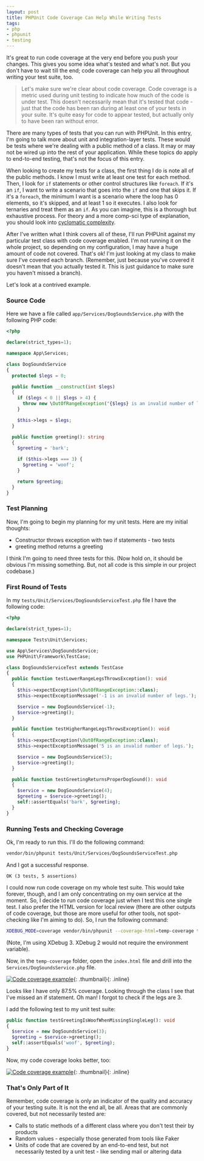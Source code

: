 ```yaml
---
layout: post
title: PHPUnit Code Coverage Can Help While Writing Tests
tags:
- php
- phpunit
- testing
---
```

It's great to run code coverage at the very end before you push your changes. This gives you some idea what's tested and what's not. But you don't have to wait till the end; code coverage can help you all throughout writing your test suite, too.

> Let's make sure we're clear about code coverage. Code coverage is a metric used during unit testing to indicate how much of the code is under test. This doesn't necessarily mean that it's tested that code - just that the code has been ran during at least one of your tests in your suite.  It's quite easy for code to appear tested, but actually only to have been ran without error.

There are many types of tests that you can run with PHPUnit. In this entry, I'm going to talk more about unit and integration-layer tests.  These would be tests where we're dealing with a public method of a class. It may or may not be wired up into the rest of your application.  While these topics do apply to end-to-end testing, that's not the focus of this entry.

When looking to create my tests for a class, the first thing I do is note all of the public methods. I know I must write at least one test for each method.  Then, I look for `if` statements or other control structures like `foreach`.  If it's an `if`, I want to write a scenario that goes into the `if` and one that skips it.  If it's a `foreach`, the minimum I want is a scenario where the loop has 0 elements, so it's skipped, and at least 1 so it executes.  I also look for ternaries and treat them as an `if`.  As you can imagine, this is a thorough but exhaustive process.  For theory and a more comp-sci type of explanation, you should look into [cyclomatic complexity](https://en.wikipedia.org/wiki/Cyclomatic_complexity).

After I've written what I think covers all of these, I'll run PHPUnit against my particular test class with code coverage enabled.  I'm not running it on the whole project, so depending on my configuration, I may have a huge amount of code not covered.  That's ok! I'm just looking at my class to make sure I've covered each branch. (Remember, just because you've covered it doesn't mean that you actually tested it.  This is just guidance to make sure you haven't missed a branch).

Let's look at a contrived example.

### Source Code

Here we have a file called `app/Services/DogSoundsService.php` with the following PHP code:

```php
<?php

declare(strict_types=1);

namespace App\Services;

class DogSoundsService
{
  protected $legs = 0;

  public function __construct(int $legs)
  {
    if ($legs < 0 || $legs > 4) {
      throw new \OutOfRangeException("{$legs} is an invalid number of legs.");
    }

    $this->legs = $legs;
  }

  public function greeting(): string
  {
    $greeting = 'bark';

    if ($this->legs === 3) {
      $greeting = 'woof';
    }

    return $greeting;
  }
}
```

### Test Planning

Now, I'm going to begin my planning for my unit tests.  Here are my initial thoughts:

* Constructor throws exception with two if statements - two tests
* greeting method returns a greeting

I think I'm going to need three tests for this. (Now hold on, it should be obvious I'm missing something. But, not all code is this simple in our project codebase.)

### First Round of Tests

In my `tests/Unit/Services/DogSoundsServiceTest.php` file I have the following code:

```php
<?php

declare(strict_types=1);

namespace Tests\Unit\Services;

use App\Services\DogSoundsService;
use PHPUnit\Framework\TestCase;

class DogSoundsServiceTest extends TestCase
{
  public function testLowerRangeLegsThrowsException(): void
  {
    $this->expectException(\OutOfRangeException::class);
    $this->expectExceptionMessage('-1 is an invalid number of legs.');

    $service = new DogSoundsService(-1);
    $service->greeting();
  }

  public function testHigherRangeLegsThrowsException(): void
  {
    $this->expectException(\OutOfRangeException::class);
    $this->expectExceptionMessage('5 is an invalid number of legs.');

    $service = new DogSoundsService(5);
    $service->greeting();
  }

  public function testGreetingReturnsProperDogSound(): void
  {
    $service = new DogSoundsService(4);
    $greeting = $service->greeting();
    self::assertEquals('bark', $greeting);
  }
}
```

### Running Tests and Checking Coverage

Ok, I'm ready to run this. I'll do the following command:

```bash
vendor/bin/phpunit tests/Unit/Services/DogSoundsServiceTest.php
```

And I got a successful response.

```
OK (3 tests, 5 assertions)
```

I could now run code coverage on my whole test suite.  This would take forever, though, and I am only concentrating on my own service at the moment.  So, I decide to run code coverage just when I test this one single test.  I also prefer the HTML version for local review (there are other outputs of code coverage, but those are more useful for other tools, not spot-checking like I'm aiming to do). So, I run the following command:

```bash
XDEBUG_MODE=coverage vendor/bin/phpunit --coverage-html=temp-coverage tests/Unit/Services/DogSoundsServiceTest.php
```

(Note, I'm using XDebug 3.  XDebug 2 would not require the environment variable).

Now, in the `temp-coverage` folder, open the `index.html` file and drill into the `Services/DogSoundsService.php` file.

[![Code coverage example](/uploads/2020/code-coverage-1.jpg)](/uploads/2020/code-coverage-1.jpg){: .thumbnail}{: .inline}

Looks like I have only 87.5% coverage.  Looking through the class I see that I've missed an if statement. Oh man! I forgot to check if the legs are 3.

I add the following test to my unit test suite:

```php
public function testGreetingIsWoofWhenMissingSingleLeg(): void
{
  $service = new DogSoundsService(3);
  $greeting = $service->greeting();
  self::assertEquals('woof', $greeting);
}
```

Now, my code coverage looks better, too:

[![Code coverage example](/uploads/2020/code-coverage-2.jpg)](/uploads/2020/code-coverage-2.jpg){: .thumbnail}{: .inline}

### That's Only Part of It

Remember, code coverage is only an indicator of the quality and accuracy of your testing suite. It is not the end all, be all.  Areas that are commonly covered, but not necessarily tested are:

* Calls to static methods of a different class where you don't test their by products
* Random values - especially those generated from tools like Faker
* Units of code that are covered by an end-to-end test, but not necessarily tested by a unit test - like sending mail or altering data
